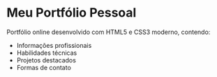# Meu Portfólio Pessoal

Portfólio online desenvolvido com HTML5 e CSS3 moderno, contendo:
- Informações profissionais
- Habilidades técnicas
- Projetos destacados
- Formas de contato
